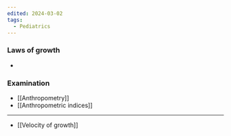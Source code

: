 ```yaml
---
edited: 2024-03-02
tags:
  - Pediatrics
---
```

### Laws of growth
- 
### Examination
- [[Anthropometry]] 
- [[Anthropometric indices]] 
---
- [[Velocity of growth]] 